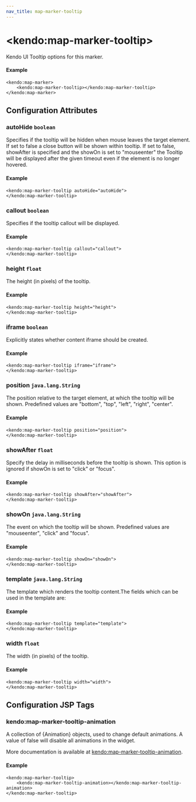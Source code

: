 ```yaml
---
nav_title: map-marker-tooltip
---
```


# \<kendo:map-marker-tooltip\>

Kendo UI Tooltip options for this marker.

#### Example
    <kendo:map-marker>
        <kendo:map-marker-tooltip></kendo:map-marker-tooltip>
    </kendo:map-marker>

## Configuration Attributes

### autoHide `boolean`

Specifies if the tooltip will be hidden when mouse leaves the target element. If set to false a close button will be shown within tooltip. If set to false, showAfter is specified and the showOn is set to "mouseenter" the Tooltip will be displayed after the given timeout even if the element is no longer hovered.

#### Example
    <kendo:map-marker-tooltip autoHide="autoHide">
    </kendo:map-marker-tooltip>

### callout `boolean`

Specifies if the tooltip callout will be displayed.

#### Example
    <kendo:map-marker-tooltip callout="callout">
    </kendo:map-marker-tooltip>

### height `float`

The height (in pixels) of the tooltip.

#### Example
    <kendo:map-marker-tooltip height="height">
    </kendo:map-marker-tooltip>

### iframe `boolean`

Explicitly states whether content iframe should be created.

#### Example
    <kendo:map-marker-tooltip iframe="iframe">
    </kendo:map-marker-tooltip>

### position `java.lang.String`

The position relative to the target element, at which tlhe tooltip will be shown. Predefined values are "bottom", "top", "left", "right", "center".

#### Example
    <kendo:map-marker-tooltip position="position">
    </kendo:map-marker-tooltip>

### showAfter `float`

Specify the delay in milliseconds before the tooltip is shown. This option is ignored if showOn is set to "click" or "focus".

#### Example
    <kendo:map-marker-tooltip showAfter="showAfter">
    </kendo:map-marker-tooltip>

### showOn `java.lang.String`

The event on which the tooltip will be shown. Predefined values are "mouseenter", "click" and "focus".

#### Example
    <kendo:map-marker-tooltip showOn="showOn">
    </kendo:map-marker-tooltip>

### template `java.lang.String`

The template which renders the tooltip content.The fields which can be used in the template are:

#### Example
    <kendo:map-marker-tooltip template="template">
    </kendo:map-marker-tooltip>

### width `float`

The width (in pixels) of the tooltip.

#### Example
    <kendo:map-marker-tooltip width="width">
    </kendo:map-marker-tooltip>


##  Configuration JSP Tags

### kendo:map-marker-tooltip-animation

A collection of {Animation} objects, used to change default animations. A value of false
will disable all animations in the widget.

More documentation is available at [kendo:map-marker-tooltip-animation](/kendo-ui/api/wrappers/jsp/map/marker-tooltip-animation).

#### Example

    <kendo:map-marker-tooltip>
        <kendo:map-marker-tooltip-animation></kendo:map-marker-tooltip-animation>
    </kendo:map-marker-tooltip>

